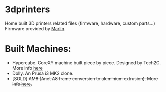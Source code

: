 # 3dprinters

Home built 3D printers related files (firmware, hardware, custom parts...)
Firmware provided by [Marlin](http://marlinfw.org/).

# Built Machines:

- Hypercube. CoreXY machine built piece by piece. Designed by Tech2C. More info [here](https://www.thingiverse.com/thing:1752766)
- Dolly. An Prusa i3 MK2 clone.
- [SOLD] ~~AM8 (Anet A8 frame conversion to aluminium extrusion). More info [here][am8-thingiverse-page].~~

[am8-thingiverse-page]: https://www.thingiverse.com/thing:2263216
